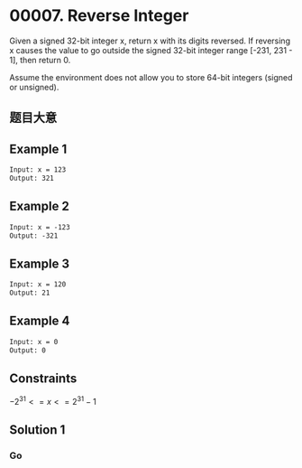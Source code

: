 # 00007. Reverse Integer

Given a signed 32-bit integer x, return x with its digits reversed. If reversing x causes the value to go outside the signed 32-bit integer range [-231, 231 - 1], then return 0.

Assume the environment does not allow you to store 64-bit integers (signed or unsigned).

## 题目大意

## Example 1

```txt
Input: x = 123
Output: 321
```

## Example 2

```txt
Input: x = -123
Output: -321
```

## Example 3

```txt
Input: x = 120
Output: 21
```

## Example 4

```txt
Input: x = 0
Output: 0
```

## Constraints

$-2^{31} <= x <= 2^{31} - 1$

## Solution 1

### Go

```go

```
